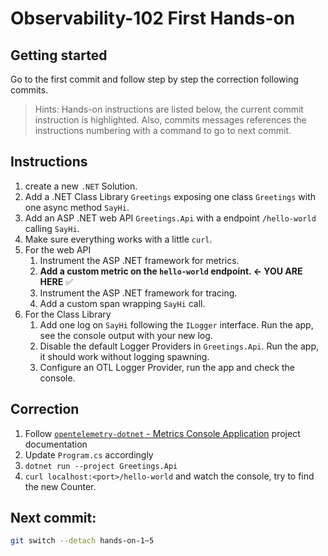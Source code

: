 # Observability-102 First Hands-on

## Getting started

Go to the first commit and follow step by step the correction following commits.

> Hints: Hands-on instructions are listed below, the current commit instruction is highlighted. Also, commits messages references the instructions numbering with a command to go to next commit.

## Instructions

1. create a new `.NET` Solution.
2. Add a .NET Class Library `Greetings` exposing one class `Greetings` with one async method `SayHi`.
3. Add an ASP .NET web API `Greetings.Api` with a endpoint `/hello-world` calling `SayHi`.
4. Make sure everything works with a little `curl`.
5. For the web API
    1. Instrument the ASP .NET framework for metrics.
    2. **Add a custom metric on the `hello-world` endpoint. <- YOU ARE HERE** ✅
    3. Instrument the ASP .NET framework for tracing.
    4. Add a custom span wrapping `SayHi` call.
6. For the Class Library
    1. Add one log on `SayHi` following the `ILogger` interface. Run the app, see the console output with your new log.
    2. Disable the default Logger Providers in `Greetings.Api`. Run the app, it should work without logging spawning.
    3. Configure an OTL Logger Provider, run the app and check the console.

## Correction

1. Follow [`opentelemetry-dotnet` - Metrics Console Application](https://github.com/open-telemetry/opentelemetry-dotnet/blob/main/docs/metrics/getting-started-console/README.md) project documentation
2. Update `Program.cs` accordingly
3. `dotnet run --project Greetings.Api`
4. `curl localhost:<port>/hello-world` and watch the console, try to find the new Counter.

## **Next commit**:

```bash
git switch --detach hands-on-1~5
```
